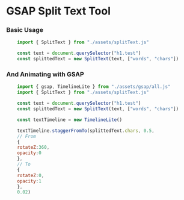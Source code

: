 # GSAP Split Text Tool

### Basic Usage
```javascript
	import { SplitText } from "./assets/splitText.js"

	const text = document.querySelector("h1.test")
	const splittedText = new SplitText(text, ["words", "chars"]) 
```

### And Animating with GSAP

```javascript
	import { gsap, TimelineLite } from "./assets/gsap/all.js"
	import { SplitText } from "./assets/splitText.js"

	const text = document.querySelector("h1.test")
	const splittedText = new SplitText(text, ["words", "chars"]) 

	const textTimeline = new TimelineLite()

	textTimeline.staggerFromTo(splittedText.chars, 0.5, 
	// From
	{
	rotateZ:360,
	opacity:0
	},
	// To
	{
	rotateZ:0,
	opacity:1
	},
	0.02)
    
```
